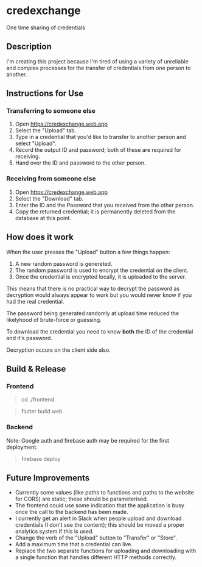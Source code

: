 # credexchange
One time sharing of credentials

## Description

I'm creating this project because I'm tired of using a variety of unreliable and complex processes for the transfer of credentials from one person to another.

## Instructions for Use

### Transferring to someone else

1. Open https://credexchange.web.app
2. Select the "Upload" tab.
3. Type in a credential that you'd like to transfer to another person and select "Upload".
4. Record the output ID and password; both of these are required for receiving.
5. Hand over the ID and password to the other person.

### Receiving from someone else

1. Open https://credexchange.web.app
2. Select the "Download" tab.
3. Enter the ID and the Password that you received from the other person.
4. Copy the returned credential; it is permanently deleted from the database at this point.

## How does it work

When the user presses the "Upload" button a few things happen:
1. A new random password is genereted.
2. The random password is used to encrypt the credential on the client.
3. Once the credential is encrypted locally, it is uploaded to the server.

This means that there is no practical way to decrypt the password as decryption would always appear to work but you would never know if you had the real credential.

The password being generated randomly at upload time reduced the likelyhood of brute-force or guessing.

To download the credential you need to know **both** the ID of the credential and it's password.

Decryption occurs on the client side also.

## Build & Release

### Frontend

> cd ./frontend

> flutter build web

### Backend

Note: Google auth and firebase auth may be required for the first deployment.

> firebase deploy

## Future Improvements

- Currently some values (like paths to functions and paths to the website for CORS) are static; these should be parameterised.
- The frontend could use some indication that the application is busy once the call to the backend has been made.
- I currently get an alert in Slack when people upload and download credentials (I don't see the content); this should be moved a proper analytics system if this is used.
- Change the verb of the "Upload" button to "Transfer" or "Store".
- Add a maximum time that a credential can live.
- Replace the two separate functions for uploading and downloading with a single function that handles different HTTP methods correctly.
